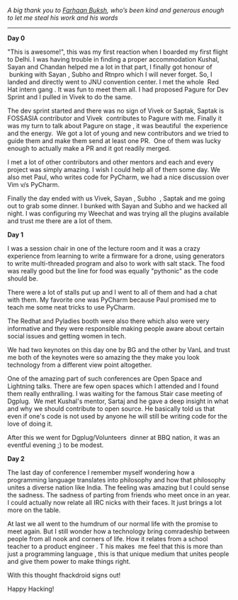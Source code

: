 *A big thank you to [Farhaan Buksh][1], who’s been kind and generous enough to let me steal his work and his words*


---
**Day 0**

"This is awesome!", this was my first reaction when I boarded my first flight to Delhi. I was having trouble in finding a proper accommodation Kushal, Sayan and Chandan helped me a lot in that part, I finally got honour of  bunking with Sayan , Subho and Rtnpro which I will never forget. So, I landed and directly went to JNU convention center. I met the whole  Red Hat intern gang . It was fun to meet them all. I had proposed Pagure for Dev Sprint and I pulled in Vivek to do the same.

The dev sprint started and there was no sign of Vivek or Saptak, Saptak is FOSSASIA contributor and Vivek  contributes to Pagure with me. Finally it was my turn to talk about Pagure on stage , it was beautiful  the experience and the energy.  We got a lot of young and new contributors and we tried to guide them and make them send at least one PR.  One of them was lucky enough to actually make a PR and it got readily merged.

I met a lot of other contributors and other mentors and each and every project was simply amazing. I wish I could help all of them some day. We also met Paul, who writes code for PyCharm, we had a nice discussion over Vim v/s PyCharm.

Finally the day ended with us Vivek, Sayan , Subho  , Saptak and me going out to grab some dinner. I bunked with Sayan and Subho and we hacked all night. I was configuring my Weechat and was trying all the plugins available and trust me there are a lot of them.

**Day 1**

I was a session chair in one of the lecture room and it was a crazy experience from learning to write a firmware for a drone, using generators to write multi-threaded program and also to work with salt stack. The food was really good but the line for food was equally "pythonic" as the code should be.

There were a lot of stalls put up and I went to all of them and had a chat with them. My favorite one was PyCharm because Paul promised me to teach me some neat tricks to use PyCharm.

The Redhat and Pyladies booth were also there which also were very informative and they were responsible making people aware about certain social issues and getting women in tech.

We had two keynotes on this day one by BG and the other by VanL and trust me both of the keynotes were so amazing the they make you look technology from a different view point altogether.

One of the amazing part of such conferences are Open Space and Lightning talks. There are few open spaces which I attended and I found them really enthralling. I was waiting for the famous Stair case meeting of Dgplug.  We met Kushal's mentor, Sartaj and he gave a deep insight in what and why we should contribute to open source. He basically told us that even if one's code is not used by anyone he will still be writing code for the love of doing it.

After this we went for Dgplug/Volunteers  dinner at BBQ nation, it was an eventful evening ;) to be modest.

**Day 2** 

The last day of conference I remember myself wondering how a programming language translates into philosophy and how that philosophy unites a diverse nation like India. The feeling was amazing but I could sense the sadness. The sadness of parting from friends who meet once in an year. I could actually now relate all IRC nicks with their faces. It just brings a lot more on the table.

At last we all went to the humdrum of our normal life with the promise to meet again. But I still wonder how a technology bring comradeship between people from all nook and corners of life. How it relates from a school teacher to a product engineer . T his makes  me feel that this is more than just a programming language , this is that unique medium that unites people and give them power to make things right.

With this thought fhackdroid signs out!

Happy Hacking!
















[1]: https://farhaanbukhsh.wordpress.com
